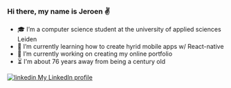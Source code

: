 ### Hi there, my name is Jeroen :v:


- :mortar_board: I’m a computer science student at the university of applied sciences Leiden
- 🌱 I’m currently learning how to create hyrid mobile apps w/ React-native
- 🔭 I’m currently working on creating my online portfolio
- :hourglass_flowing_sand: I'm about 76 years away from being a century old


<a href="https://www.linkedin.com/in/jeroen-ekkelkamp-08b368bb/" rel="nofollow noreferrer">
  <img src="https://i.stack.imgur.com/gVE0j.png" alt="linkedin"> My LinkedIn profile
</a>
<!--
**jeroenekkelkamp/jeroenekkelkamp** is a ✨ _special_ ✨ repository because its `README.md` (this file) appears on your GitHub profile.

Here are some ideas to get you started:

- 🔭 I’m currently working on ...
- 🌱 I’m currently learning ...
- 👯 I’m looking to collaborate on ...
- 🤔 I’m looking for help with ...
- 💬 Ask me about ...
- 📫 How to reach me: ...
- 😄 Pronouns: ...
- ⚡ Fun fact: ...
-->
